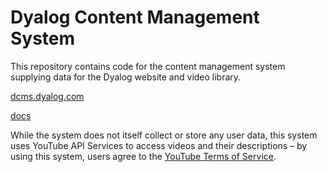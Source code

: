 # Dyalog Content Management System
This repository contains code for the content management system supplying data for the Dyalog website and video library.

[dcms.dyalog.com](https://dcms.dyalog.com)

[docs](/docs/api.md)

While the system does not itself collect or store any user data, this system uses YouTube API Services to access videos and their descriptions – by using this system, users agree to the [YouTube Terms of Service](https://www.youtube.com/t/terms).
